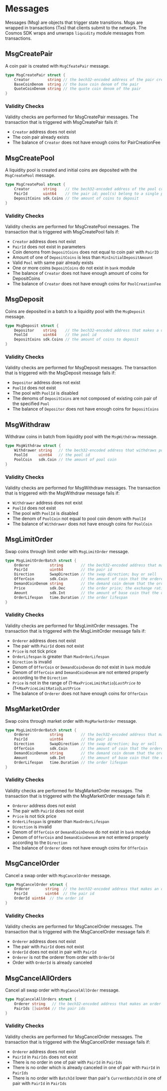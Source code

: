 <!-- order: 4 -->

# Messages

Messages (Msg) are objects that trigger state transitions. Msgs are wrapped in transactions (Txs) that clients submit to the network. The Cosmos SDK wraps and unwraps `liquidity` module messages from transactions.


## MsgCreatePair
A coin pair is created with `MsgCfeatePair` message.
```go
type MsgCreatePair struct {
    Creator        string // the bech32-encoded address of the pair creator
    BaseCoinDenom  string // the base coin denom of the pair
    QuoteCoinDenom string // the quote coin denom of the pair
}
```
### Validity Checks
Validity checks are performed for MsgCreatePair messages. The transaction that is triggered with MsgCreatePair fails if:
- `Creator` address does not exist
- The coin pair already exists
- The balance of `Creator` does not have enough coins for PairCreationFee

## MsgCreatePool
A liquidity pool is created and initial coins are deposited with the `MsgCreatePool` message.
```go
type MsgCreatePool struct {
    Creator      string    // the bech32-encoded address of the pool creator
    PairId       uint64    // the pair id; pool(s) belong to a single pair
    DepositCoins sdk.Coins // the amount of coins to deposit
}
```
### Validity Checks
Validity checks are performed for MsgCreatePool messages. The transaction that is triggered with MsgCreatePool fails if:
- `Creator` address does not exist
- `PairId` does not exist in parameters
- Coin denoms from `DepositCoins` does not equal to coin pair with `PairID`
- Amount of one of `DepositCoins` is less than `MinInitialDepositAmount`
- Valid `Pool` with same pair already exists
- One or more coins `DepositCoins` do not exist in `bank` module
- The balance of `Creator` does not have enough amount of coins for DepositCoins
- The balance of `Creator` does not have enough coins for `PoolCreationFee`


## MsgDeposit
Coins are deposited in a batch to a liquidity pool with the `MsgDeposit` message.
```go
type MsgDeposit struct {
    Depositor    string    // the bech32-encoded address that makes a deposit to the pool
    PoolId       uint64    // the pool id
    DepositCoins sdk.Coins // the amount of coins to deposit
}
```
### Validity Checks
Validity checks are performed for MsgDeposit messages. The transaction that is triggered with the MsgDeposit message fails if:
- `Depositor` address does not exist
- `PoolId` does not exist
- The pool with `PoolId` is disabled
- The denoms of `DepositCoins` are not composed of existing coin pair of the specified `Pool`
- The balance of `Depositor` does not have enough coins for `DepositCoins`

## MsgWithdraw
Withdraw coins in batch from liquidity pool with the `MsgWithdraw` message.
```go
type MsgWithdraw struct {
    Withdrawer string   // the bech32-encoded address that withdraws pool coin from the pool
    PoolId     uint64   // the pool id
    PoolCoin   sdk.Coin // the amount of pool coin
}
```
### Validity Checks
Validity checks are performed for MsgWithdraw messages. The transaction that is triggered with the MsgWithdraw message fails if:
- `Withdrawer` address does not exist
- `PoolId` does not exist
- The pool with `PoolId` is disabled
- The denom of `PoolCoin` not equal to pool coin denom with `PoolId`
- The balance of `Withdrawer` does not have enough coins for `PoolCoin`

## MsgLimitOrder
Swap coins through limit order with `MsgLimitOrder` message.
```go
type MsgLimitOrderBatch struct {
    Orderer         string        // the bech32-encoded address that makes an order
    PairId          uint64        // the pair id
    Direction       SwapDirection // the swap direction; buy or sell
    OfferCoin       sdk.Coin      // the amount of coin that the orderer offers
    DemandCoinDenom string        // the demand coin denom that the orderer wants to swap for
    Price           sdk.Dec       // the order price; the exchange ratio is the amount of quote coin over the amount of base coin
    Amount          sdk.Int       // the amount of base coin that the orderer wants to buy or sell
    OrderLifespan   time.Duration // the order lifespan
}
```
### Validity Checks
Validity checks are performed for MsgLimitOrder messages. The transaction that is triggered with the MsgLimitOrder message fails if:
- `Orderer` address does not exist
- The pair with `PairId` does not exist
- `Price` is not tick price
- `OrderLifespan` is greater than `MaxOrderLifespan`
- `Direction` is invalid
- Denom of `OfferCoin` or `DemandCoinDenom` do not exist in `bank` module
- Denom of `OfferCoin` and `DemandCoinDenom` are not entered properly according to the `Direction`
- `Price` is not in the range of (1-`MaxPriceLimitRatio`)*`LastPrice` to (1+`MaxPriceLimitRatio`)*`LastPrice`
- The balance of `Orderer` does not have enough coins for `OfferCoin`

## MsgMarketOrder
Swap coins through market order with `MsgMarketOrder` message.
```go
type MsgLimitOrderBatch struct {
    Orderer         string        // the bech32-encoded address that makes an order
    PairId          uint64        // the pair id
    Direction       SwapDirection // the swap direction; buy or sell
    OfferCoin       sdk.Coin      // the amount of coin that the orderer offers
    DemandCoinDenom string        // the demand coin denom that the orderer wants to swap for
    Amount          sdk.Int       // the amount of base coin that the orderer wants to buy or sell
    OrderLifespan   time.Duration // the order lifespan
}
```
### Validity Checks
Validity checks are performed for MsgMarketOrder messages. The transaction that is triggered with the MsgMarketOrder message fails if:
- `Orderer` address does not exist
- The pair with `PairId` does not exist
- `Price` is not tick price
- `OrderLifespan` is greater than `MaxOrderLifespan`
- `Direction` is invalid
- Denom of `OfferCoin` or `DemandCoinDenom` do not exist in `bank` module
- Denom of `OfferCoin` and `DemandCoinDenom` are not entered properly according to the `Direction`
- The balance of `Orderer` does not have enough coins for `OfferCoin`


## MsgCancelOrder
Cancel a swap order with `MsgCancelOrder` message.
```go
type MsgCancelOrder struct {
    Orderer       string  // the bech32-encoded address that makes an order
    PairId        uint64  // the pair id
    OrderId uint64  // the order id
}
```
### Validity Checks
Validity checks are performed for MsgCancelOrder messages. The transaction that is triggered with the MsgCancelOrder message fails if:
- `Orderer` address does not exist
- The pair with `PairId` does not exist
- `OrderId` does not exist in pair with `PairId`
- `Orderer` is not the orderer from order with `OrderId`
- Order with `OrderId` is already canceled

## MsgCancelAllOrders
Cancel all swap order with `MsgCancelAllOrder` message.
```go
type MsgCancelAllOrders struct {
    Orderer string   // the bech32-encoded address that makes an order
    PairIds []uint64 // the pair ids
}
```
### Validity Checks
Validity checks are performed for MsgCancelOrder messages. The transaction that is triggered with the MsgCancelOrder message fails if:
- `Orderer` address does not exist
- `PairId` in `PairIds` does not exist
- There is no order in one of pair with `PairId` in `PairIds`
- There is no order which is already canceled in one of pair with `PairId` in `PairIds`
- There is no order with `BatchId` lower than pair's `CurrentBatchId` in one of pair with `PairId` in `PairIds`


